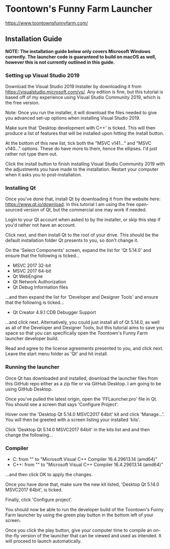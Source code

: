 # Toontown's Funny Farm Launcher
https://www.toontownsfunnyfarm.com/

## Installation Guide

**NOTE: The installation guide below only covers Microsoft Windows currently. The launcher code is guaranteed to build on macOS as well, however this is not currently outlined in this guide.**

### Setting up Visual Studio 2019

Download the Visual Studio 2019 Installer by downloading it from https://visualstudio.microsoft.com/vs/. Any edition is fine, but this tutorial is based off of my experience using Visual Studio Community 2019, which is the free version.

Note: Once you run the installer, it will download the files needed to give you advanced set-up options when installing Visual Studio 2019.

Make sure that 'Desktop development with C++' is ticked. This will then produce a list of features that will be installed upon hitting the Install button.

At the bottom of this new list, tick both the "MSVC v141..." and "MSVC v140..." options. These do have more to them, hence the ellipses. I'd just rather not type them out.

Click the install button to finish installing Visual Studio Community 2019 with the adjustments you have made to the installation. Restart your computer when it asks you to post-installation.


### Installing Qt

Once you've done that, install Qt by downloading it from the website here: https://www.qt.io/download. In this tutorial I am using the free open-sourced version of Qt, but the commercial one may work if needed.

Login to your Qt account when asked to by the installer, or skip this step if you'd rather not have an account.

Click next, and then install Qt to the root of your drive. This should be the default installation folder Qt presents to you, so don't change it.

On the 'Select Components' screen, expand the list for 'Qt 5.14.0' and ensure that the following is ticked...

- MSVC 2017 32-bit
- MSVC 2017 64-bit
- Qt WebEngine
- Qt Network Authorization
- Qt Debug Information files

...and then expand the list for 'Developer and Designer Tools' and ensure that the following is ticked...

- Qt Creator 4.9.1 CDB Debugger Support

...and click next. Alternatively, you could just install all of Qt 5.14.0, as well as all of the Developer and Designer Tools, but this tutorial aims to save you space so that you can specifically open the Toontown's Funny Farm launcher developer build.

Read and agree to the license agreements presented to you, and click next. Leave the start menu folder as 'Qt' and hit install.

### Running the launcher

Once Qt has downloaded and installed, download the launcher files from this GitHub repo either as a zip file or via GitHub Desktop. I am going to be using GitHub Desktop.

Once you've pulled the latest origin, open the 'FFLauncher.pro' file in Qt. You should see a screen that says 'Configure Project'.

Hover over the 'Desktop Qt 5.14.0 MSVC2017 64bit' kit and click 'Manage...'. You will then be greeted with a screen listing your installed 'kits'.

Click 'Desktop Qt 5.14.0 MSVC2017 64bit' in the kits list and and then change the following...

### Compiler
- C: from "<No compiler>" to "Microsoft Visual C++ Compiler 16.4.29613.14 (amd64)"
- C++: from "<No compiler>" to "Microsoft Visual C++ Compiler 16.4.29613.14 (amd64)"

...and then click OK to apply the changes.

Once you have done that, make sure the new kit listed, 'Desktop Qt 5.14.0 MSVC2017 64bit', is ticked.

Finally, click 'Configure project'.

You should now be able to run the developer build of the Toontown's Funny Farm launcher by using the green play button in the bottom left of your screen.

Once you click the play button, give your computer time to compile an on-the-fly version of the launcher that can be viewed and used as intended. It will proceed to launch automatically.

